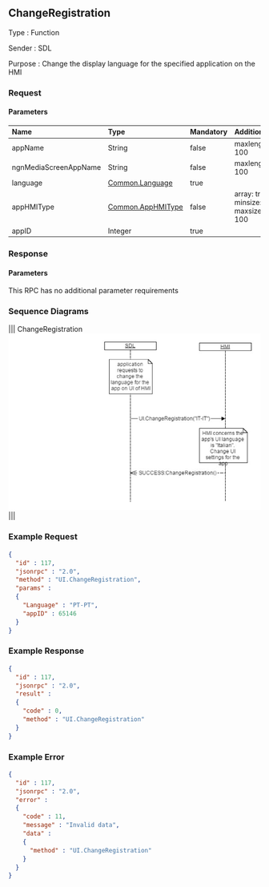 ## ChangeRegistration

Type
: Function

Sender
: SDL

Purpose
: Change the display language for the specified application on the HMI

### Request

#### Parameters

|Name|Type|Mandatory|Additional|
|:---|:---|:--------|:---------|
|appName|String|false|maxlength: 100|
|ngnMediaScreenAppName|String|false|maxlength: 100|
|language|[Common.Language](../../Common/Enums/index.md#language)|true||
|appHMIType|[Common.AppHMIType](../../Common/Enums/index.md#apphmitype)|false|array: true<br>minsize: 1<br>maxsize: 100|
|appID|Integer|true||

### Response

#### Parameters

This RPC has no additional parameter requirements

### Sequence Diagrams
|||
ChangeRegistration
![ChangeRegistration](./assets/ChangeRegistration.png)
|||

### Example Request

```json
{
  "id" : 117,
  "jsonrpc" : "2.0",
  "method" : "UI.ChangeRegistration",
  "params" :
  {
    "Language" : "PT-PT",
    "appID" : 65146
  }
}
```
### Example Response

```json
{
  "id" : 117,
  "jsonrpc" : "2.0",
  "result" :
  {
    "code" : 0,
    "method" : "UI.ChangeRegistration"
  }
}
```

### Example Error

```json
{
  "id" : 117,
  "jsonrpc" : "2.0",
  "error" :
  {
    "code" : 11,
    "message" : "Invalid data",
    "data" :
    {
      "method" : "UI.ChangeRegistration"
    }
  }
}
```
